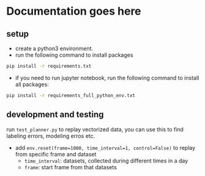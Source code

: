# Documentation goes here

## setup

* create a python3 environment.
* run the following command to install packages
```bash
pip install -r requirements.txt
```

* if you need to run jupyter notebook, run the following command to install all packages:
```bash
pip install -r requirements_full_python_env.txt
```

## development and testing
run `test_planner.py` to replay vectorized data, you can use this to find labeling errors, modeling erros etc.
* add `env.reset(frame=1000, time_interval=1, control=False)` to replay from specific frame and dataset
  * `time_interval`: datasets, collected during different times in a day
  * `frame`: start frame from that datasets

